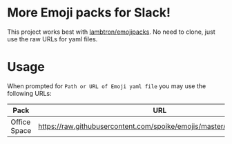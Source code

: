 # More Emoji packs for Slack!

This project works best with [lambtron/emojipacks](https://github.com/lambtron/emojipacks).
No need to clone, just use the raw URLs for yaml files.

# Usage

When prompted for `Path or URL of Emoji yaml file` you may use the following URLs:

| Pack         | URL                                                                     |
| ------------ | ----------------------------------------------------------------------- |
| Office Space | https://raw.githubusercontent.com/spoike/emojis/master/officespace.yaml |
